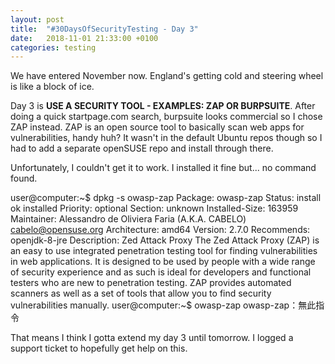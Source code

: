 ```yaml
---
layout: post
title:  "#30DaysOfSecurityTesting - Day 3"
date:   2018-11-01 21:33:00 +0100
categories: testing
---
```

We have entered November now. England's getting cold and steering wheel is like a block of ice.

Day 3 is **USE A SECURITY TOOL - EXAMPLES: ZAP OR BURPSUITE**. After doing a quick startpage.com search, burpsuite looks commercial so I chose ZAP instead. ZAP is an open source tool to basically scan web apps for vulnerabilities, handy huh? It wasn't in the default Ubuntu repos though so I had to add a separate openSUSE repo and install through there.

Unfortunately, I couldn't get it to work. I installed it fine but... no command found.

  user@computer:~$ dpkg -s owasp-zap
  Package: owasp-zap
  Status: install ok installed
  Priority: optional
  Section: unknown
  Installed-Size: 163959
  Maintainer: Alessandro de Oliviera Faria (A.K.A. CABELO) <cabelo@opensuse.org>
  Architecture: amd64
  Version: 2.7.0
  Recommends: openjdk-8-jre
  Description: Zed Attack Proxy
   The Zed Attack Proxy (ZAP) is an easy to use integrated penetration testing tool for finding vulnerabilities in web applications. It is designed to be used by people with a wide range of security experience and as such is ideal for developers and functional testers who are new to penetration testing. ZAP provides automated scanners as well as a set of tools that allow you to find security vulnerabilities manually.
  user@computer:~$ owasp-zap
  owasp-zap：無此指令

That means I think I gotta extend my day 3 until tomorrow. I logged a support ticket to hopefully get help on this.
